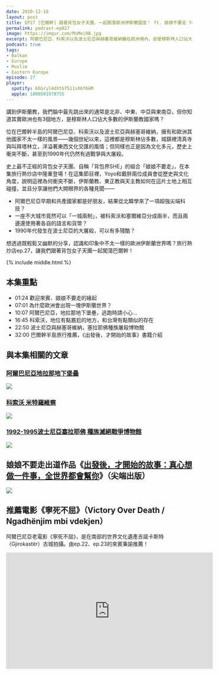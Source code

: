 ```yaml
---
date: 2020-12-10
layout: post
title: EP27 [巴爾幹] 跟著背包女子天團，一起闖蕩歐洲伊斯蘭國度！ ft. 娘娘不要走 Yoyo、戴胖
permalink: podcast-ep027
image: https://imgur.com/MsMei0B.jpg
excerpt: 阿爾巴尼亞、科索沃以及波士尼亞與赫塞哥維納雖在歐洲境內，卻是穆斯林人口佔大多數的伊斯蘭教國家，城鎮裡清真寺與叫拜塔林立，洋溢著東西文化交匯的風情。史上最不正經的背包女子天團、自稱「背包界SHE」的組合「娘娘不要走」，在本集旅行熱炒店中隆重登場！他們會從歷史與文化角度，說明這裡為何衝突不斷，並且分享讓他們大開眼界的各種見聞。讓我們跟著背包女子天團一起闖蕩巴爾幹吧！
podcast: true
tags:
- Balkan
- Europe
- Muslim
- Eastern Europe
episode: 27
player:
  spotify: 6hGryl4dXtb7511sX6f6GM
  apple: 1000501978755
---
```


講到伊斯蘭教，我們腦中最先跳出來的通常是北非、中東、中亞與東南亞，但你知道其實歐洲也有3個地方，是穆斯林人口佔大多數的伊斯蘭教國家嗎？

位在巴爾幹半島的阿爾巴尼亞、科索沃以及波士尼亞與赫塞哥維納，擁有和歐洲其他國家不太一樣的風景——幾個世紀以來，這裡都是穆斯林佔多數，城鎮裡清真寺與叫拜塔林立，洋溢著東西文化交匯的風情；但同樣也正是因為文化多元，歷史上衝突不斷，甚至到1990年代仍然有過戰爭與大屠殺。

史上最不正經的背包女子天團、自稱「背包界SHE」的組合「娘娘不要走」，在本集旅行熱炒店中隆重登場！在這集節目裡，Yoyo和戴胖兩位成員會從歷史與文化角度，說明這裡為何衝突不斷，伊斯蘭教、東正教與天主教如何在這片土地上相互碰撞，並且分享讓他們大開眼界的各種見聞——

* 阿爾巴尼亞早期和共產國家都是好朋友，結果從北韓學來了一項超強尖端科技？
* 一座不大城市竟然可以「一城兩制」，被科索沃和塞爾維亞分成兩半，而且兩邊還使用著各自的語言和貨幣？
* 1990年代發生在波士尼亞的大屠殺，可以有多殘酷？

想透過既輕鬆又幽默的分享，認識和印象中不太一樣的歐洲伊斯蘭世界嗎？旅行熱炒店ep.27，讓我們跟著背包女子天團一起闖蕩巴爾幹！



{% include middle.html %}

## 本集重點

* 01:24 歡迎來賓、娘娘不要走的緣起
* 07:01 為什麼歐洲會出現一塊伊斯蘭世界？
* 10:07 阿爾巴尼亞，地拉那地下堡壘，逃跑時請小心...
* 16:45 科索沃，地位有點尷尬的地方，和台灣有點類似的存在
* 22:50 波士尼亞與赫塞哥維納，塞拉耶佛種族屠殺博物館
* 32:00 巴爾幹半島旅行推薦，《出發後，才開始的故事》書籍介紹

## 與本集相關的文章

### [阿爾巴尼亞地拉那地下堡壘](https://jxuantai.wixsite.com/mamakajima/single-post/2018/06/08/albania-tirana-bunkart-%E9%98%BF%E7%88%BE%E5%B7%B4%E5%B0%BC%E4%BA%9E%E5%9C%B0%E6%8B%89%E9%82%A3%E5%9C%B0%E4%B8%8B%E5%A0%A1%E5%A3%98)

![](https://static.wixstatic.com/media/d5e5c4_bb787396164e492ab681815dfd208da9~mv2.jpg)

### [科索沃 米特羅維察](https://jxuantai.wixsite.com/mamakajima/single-post/2018/06/21/kosovo-mitrovica-%E7%A7%91%E7%B4%A2%E6%B2%83-%E7%B1%B3%E7%89%B9%E7%BE%85%E7%B6%AD%E5%AF%9F)

![](https://static.wixstatic.com/media/d5e5c4_3393f6013fcb4d40acd9ef4a420ba0fa~mv2.jpg)

### [1992-1995波士尼亞塞拉耶佛 種族滅絕戰爭博物館](https://jxuantai.wixsite.com/mamakajima/single-post/2018/09/01/bosnia-sarajevo-museum-of-crimes-against-humanity-and-genocide-19921995%E6%B3%A2%E5%A3%AB%E5%B0%BC%E4%BA%9E%E5%A1%9E%E6%8B%89%E8%80%B6%E4%BD%9B-%E7%A8%AE%E6%97%8F%E6%BB%85%E7%B5%95%E6%88%B0%E7%88%AD%E5%8D%9A%E7%89%A9%E9%A4%A8)

![](https://static.wixstatic.com/media/d5e5c4_1b728b503ed6402298b55ee059e5569e~mv2_d_4032_3024_s_4_2.jpg)

## 娘娘不要走出道作品《[出發後，才開始的故事：真心想做一件事，全世界都會幫你](https://www.books.com.tw/products/0010877672)》（尖端出版）

![](https://www.books.com.tw/img/001/087/76/0010877672_bc_01.jpg)

## 推薦電影《寧死不屈》（Victory Over Death / Ngadhënjim mbi vdekjen）

阿爾巴尼亞老電影《寧死不屈》，是在南部的世界文化遺產吉諾卡斯特（Gjirokastër）古城拍攝。由ep.22、ep.23的來賓秉諭推薦！

<iframe width="560" height="315" src="https://www.youtube.com/embed/IXX-1VM2am4" frameborder="0" allow="accelerometer; autoplay; clipboard-write; encrypted-media; gyroscope; picture-in-picture" allowfullscreen></iframe>
